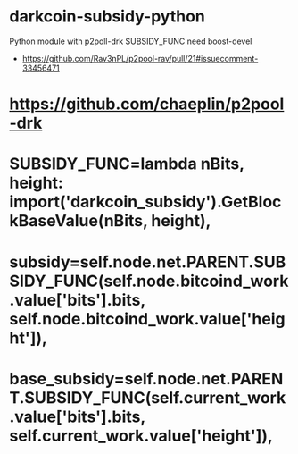 darkcoin-subsidy-python
=====================

Python module with p2poll-drk SUBSIDY_FUNC
need boost-devel 



*  https://github.com/Rav3nPL/p2pool-rav/pull/21#issuecomment-33456471


# https://github.com/chaeplin/p2pool-drk
# SUBSIDY_FUNC=lambda nBits, height: __import__('darkcoin_subsidy').GetBlockBaseValue(nBits, height),
# subsidy=self.node.net.PARENT.SUBSIDY_FUNC(self.node.bitcoind_work.value['bits'].bits, self.node.bitcoind_work.value['height']),
# base_subsidy=self.node.net.PARENT.SUBSIDY_FUNC(self.current_work.value['bits'].bits, self.current_work.value['height']),

